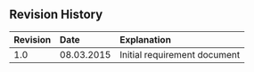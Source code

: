## Revision History ##

| **Revision** | **Date** | **Explanation** |
|:-------------|:---------|:----------------|
|   1.0        | 08.03.2015 | Initial requirement document |